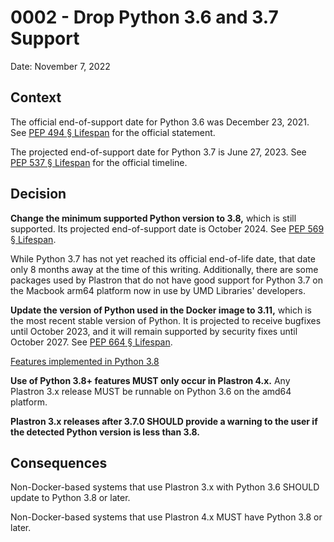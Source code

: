 # 0002 - Drop Python 3.6 and 3.7 Support

Date: November 7, 2022

## Context

The official end-of-support date for Python 3.6 was December 23, 2021. See
[PEP 494 § Lifespan](https://peps.python.org/pep-0494/#lifespan)
for the official statement.

The projected end-of-support date for Python 3.7 is June 27, 2023. See
[PEP 537 § Lifespan](https://peps.python.org/pep-0537/#lifespan)
for the official timeline.

## Decision

**Change the minimum supported Python version to 3.8,** which is still
supported. Its projected end-of-support date is October 2024. See
[PEP 569 § Lifespan](https://peps.python.org/pep-0569/#lifespan).

While Python 3.7 has not yet reached its official end-of-life date, that date
only 8 months away at the time of this writing. Additionally, there are some
packages used by Plastron that do not have good support for Python 3.7 on the
Macbook arm64 platform now in use by UMD Libraries' developers.

**Update the version of Python used in the Docker image to 3.11,** which is
the most recent stable version of Python. It is projected to receive bugfixes 
until October 2023, and it will remain supported by security fixes until
October 2027. See [PEP 664 § Lifespan](https://peps.python.org/pep-0664/#lifespan).

[Features implemented in Python 3.8](https://peps.python.org/pep-0569/#features-for-3-8)

**Use of Python 3.8+ features MUST only occur in Plastron 4.x.** Any Plastron 3.x
release MUST be runnable on Python 3.6 on the amd64 platform.

**Plastron 3.x releases after 3.7.0 SHOULD provide a warning to the user if the 
detected Python version is less than 3.8.**

## Consequences

Non-Docker-based systems that use Plastron 3.x with Python 3.6 SHOULD update to 
Python 3.8 or later.

Non-Docker-based systems that use Plastron 4.x MUST have Python 3.8 or later.
